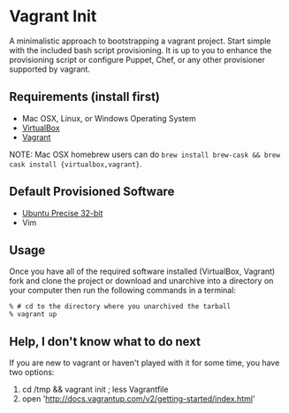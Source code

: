 # Vagrant Init

A minimalistic approach to bootstrapping a vagrant project. Start simple with the included bash script provisioning. It is up to you to enhance the provisioning script or configure Puppet, Chef, or any other provisioner supported by
vagrant.


## Requirements (install first)

-   Mac OSX, Linux, or Windows Operating System
-   [VirtualBox](https://www.virtualbox.org/wiki/Downloads)
-   [Vagrant](http://downloads.vagrantup.com/)

NOTE: Mac OSX homebrew users can do `brew install brew-cask && brew cask install {virtualbox,vagrant}`.

## Default Provisioned Software

- [Ubuntu Precise 32-bit](https://github.com/mitchellh/vagrant/wiki/Available-Vagrant-Boxes)
- Vim


## Usage

Once you have all of the required software installed (VirtualBox, Vagrant) fork and clone the project or download and unarchive into a directory on your computer then run the following commands in a terminal:

    % # cd to the directory where you unarchived the tarball
    % vagrant up

## Help, I don't know what to do next

If you are new to vagrant or haven't played with it for some time, you have two options:

1. cd /tmp && vagrant init ; less Vagrantfile
2. open 'http://docs.vagrantup.com/v2/getting-started/index.html'
